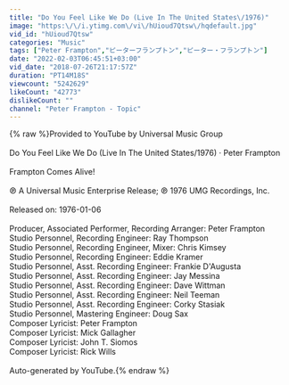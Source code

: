 ```yaml
---
title: "Do You Feel Like We Do (Live In The United States\/1976)"
image: "https:\/\/i.ytimg.com\/vi\/hUioud7Qtsw\/hqdefault.jpg"
vid_id: "hUioud7Qtsw"
categories: "Music"
tags: ["Peter Frampton","ピーターフランプトン","ピーター・フランプトン"]
date: "2022-02-03T06:45:51+03:00"
vid_date: "2018-07-26T21:17:57Z"
duration: "PT14M18S"
viewcount: "5242629"
likeCount: "42773"
dislikeCount: ""
channel: "Peter Frampton - Topic"
---
```

{% raw %}Provided to YouTube by Universal Music Group<br /><br />Do You Feel Like We Do (Live In The United States/1976) · Peter Frampton<br /><br />Frampton Comes Alive!<br /><br />℗ A Universal Music Enterprise Release; ℗ 1976 UMG Recordings, Inc.<br /><br />Released on: 1976-01-06<br /><br />Producer, Associated  Performer, Recording  Arranger: Peter Frampton<br />Studio  Personnel, Recording  Engineer: Ray Thompson<br />Studio  Personnel, Recording  Engineer, Mixer: Chris Kimsey<br />Studio  Personnel, Recording  Engineer: Eddie Kramer<br />Studio  Personnel, Asst.  Recording  Engineer: Frankie D'Augusta<br />Studio  Personnel, Asst.  Recording  Engineer: Jay Messina<br />Studio  Personnel, Asst.  Recording  Engineer: Dave Wittman<br />Studio  Personnel, Asst.  Recording  Engineer: Neil Teeman<br />Studio  Personnel, Asst.  Recording  Engineer: Corky Stasiak<br />Studio  Personnel, Mastering  Engineer: Doug Sax<br />Composer  Lyricist: Peter Frampton<br />Composer  Lyricist: Mick Gallagher<br />Composer  Lyricist: John T. Siomos<br />Composer  Lyricist: Rick Wills<br /><br />Auto-generated by YouTube.{% endraw %}
